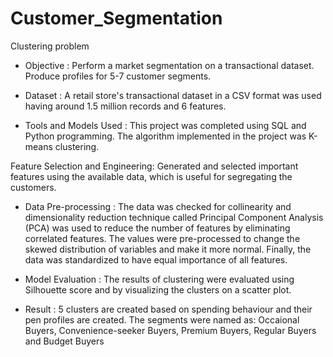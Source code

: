 # Customer_Segmentation

Clustering problem

* Objective : Perform a market segmentation on a transactional dataset. Produce profiles for 5-7 customer segments.

* Dataset : A retail store's transactional dataset in a CSV format was used having around 1.5 million records and 6 features.

* Tools and Models Used : This project was completed using SQL and Python programming. The algorithm implemented in the project was K-means clustering.

Feature Selection and Engineering: Generated and selected important features using the available data, which is useful for segregating the customers.

* Data Pre-processing : The data was checked for collinearity and dimensionality reduction technique called Principal Component Analysis (PCA) was used to reduce the number of features by eliminating correlated features. The values were pre-processed to change the skewed distribution of variables and make it more normal. Finally, the data was standardized to have equal importance of all features.

* Model Evaluation : The results of clustering were evaluated using Silhouette score and by visualizing the clusters on a scatter plot.

* Result : 5 clusters are created based on spending behaviour and their pen profiles are created. The segments were named as: Occaional Buyers, Convenience-seeker Buyers, Premium Buyers, Regular Buyers and Budget Buyers
